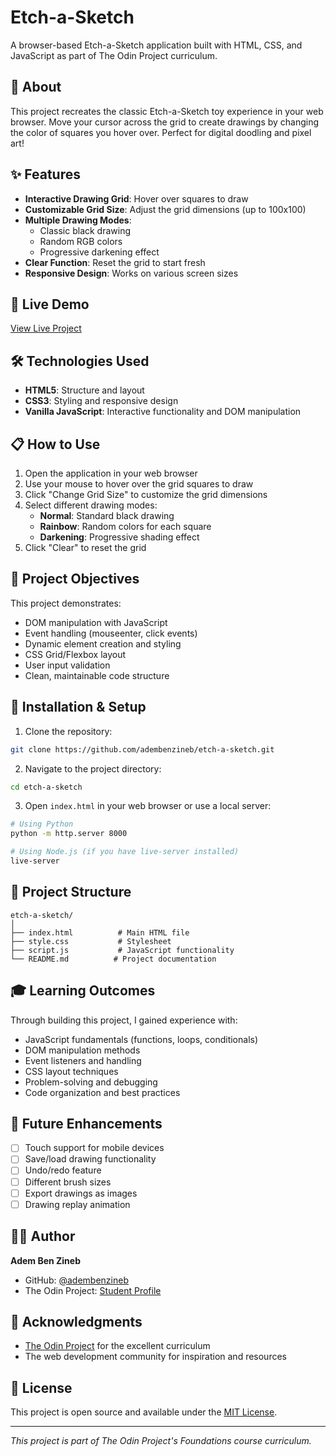 # Etch-a-Sketch

A browser-based Etch-a-Sketch application built with HTML, CSS, and JavaScript as part of The Odin Project curriculum.

## 🎨 About

This project recreates the classic Etch-a-Sketch toy experience in your web browser. Move your cursor across the grid to create drawings by changing the color of squares you hover over. Perfect for digital doodling and pixel art!

## ✨ Features

- **Interactive Drawing Grid**: Hover over squares to draw
- **Customizable Grid Size**: Adjust the grid dimensions (up to 100x100)
- **Multiple Drawing Modes**:
  - Classic black drawing
  - Random RGB colors
  - Progressive darkening effect
- **Clear Function**: Reset the grid to start fresh
- **Responsive Design**: Works on various screen sizes

## 🚀 Live Demo

[View Live Project](https://etch-a-sketch-opal.vercel.app)

## 🛠️ Technologies Used

- **HTML5**: Structure and layout
- **CSS3**: Styling and responsive design
- **Vanilla JavaScript**: Interactive functionality and DOM manipulation

## 📋 How to Use

1. Open the application in your web browser
2. Use your mouse to hover over the grid squares to draw
3. Click "Change Grid Size" to customize the grid dimensions
4. Select different drawing modes:
   - **Normal**: Standard black drawing
   - **Rainbow**: Random colors for each square
   - **Darkening**: Progressive shading effect
5. Click "Clear" to reset the grid

## 🎯 Project Objectives

This project demonstrates:
- DOM manipulation with JavaScript
- Event handling (mouseenter, click events)
- Dynamic element creation and styling
- CSS Grid/Flexbox layout
- User input validation
- Clean, maintainable code structure

## 🔧 Installation & Setup

1. Clone the repository:
```bash
git clone https://github.com/adembenzineb/etch-a-sketch.git
```

2. Navigate to the project directory:
```bash
cd etch-a-sketch
```

3. Open `index.html` in your web browser or use a local server:
```bash
# Using Python
python -m http.server 8000

# Using Node.js (if you have live-server installed)
live-server
```

## 📁 Project Structure

```
etch-a-sketch/
│
├── index.html          # Main HTML file
├── style.css           # Stylesheet
├── script.js           # JavaScript functionality
└── README.md          # Project documentation
```

## 🎓 Learning Outcomes

Through building this project, I gained experience with:
- JavaScript fundamentals (functions, loops, conditionals)
- DOM manipulation methods
- Event listeners and handling
- CSS layout techniques
- Problem-solving and debugging
- Code organization and best practices

## 🔮 Future Enhancements

- [ ] Touch support for mobile devices
- [ ] Save/load drawing functionality
- [ ] Undo/redo feature
- [ ] Different brush sizes
- [ ] Export drawings as images
- [ ] Drawing replay animation

## 👨‍💻 Author

**Adem Ben Zineb**

- GitHub: [@adembenzineb](https://github.com/adembenzineb)
- The Odin Project: [Student Profile](link-to-your-top-profile)

## 🙏 Acknowledgments

- [The Odin Project](https://www.theodinproject.com/) for the excellent curriculum
- The web development community for inspiration and resources

## 📄 License

This project is open source and available under the [MIT License](LICENSE).

---

*This project is part of The Odin Project's Foundations course curriculum.*